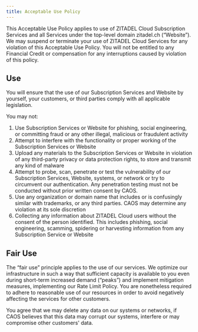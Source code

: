 ```yaml
---
title: Acceptable Use Policy
--- 
```


This Acceptable Use Policy applies to use of ZITADEL Cloud Subscription Services and all Services under the top-level domain zitadel.ch (“Website”). We may suspend or terminate your use of ZITADEL Cloud Services for any violation of this Acceptable Use Policy. You will not be entitled to any Financial Credit or compensation for any interruptions caused by violation of this policy.

## Use

You will ensure that the use of our Subscription Services and Website by yourself, your customers, or third parties comply with all applicable legislation.

You may not: 
1. Use Subscription Services or Website for phishing, social engineering, or committing fraud or any other illegal, malicious or fraudulent activity
2. Attempt to interfere with the functionality or proper working of the Subscription Services or Website
3. Upload any materials to the Subscription Services or Website in violation of any third-party privacy or data protection rights, to store and transmit any kind of malware
4. Attempt to probe, scan, penetrate or test the vulnerability of our Subscription Services, Website, systems, or network or try to circumvent our authentication. Any penetration testing must not be conducted without prior written consent by CAOS. 
5. Use any organization or domain name that includes or is confusingly similar with trademarks, or any third parties. CAOS may determine any violation at its sole discretion
6. Collecting any information about ZITADEL Cloud users without the consent of the person identified. This includes phishing, social engineering, scamming, spidering or harvesting information from any Subscription Service or Website

## Fair Use
The “fair use” principle applies to the use of our services. We optimize our infrastructure in such a way that sufficient capacity is available to you even during short-term increased demand (“peaks”) and implement mitigation measures, implementing our Rate Limit Policy.  You are nonetheless required to adhere to reasonable use of our resources in order to avoid negatively affecting the services for other customers.

You agree that we may delete any data on our systems or networks, if CAOS believes that this data may corrupt our systems, interfere or may compromise other customers' data.